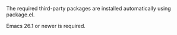 The required third-party packages are installed automatically using package.el.

Emacs 26.1 or newer is required.
